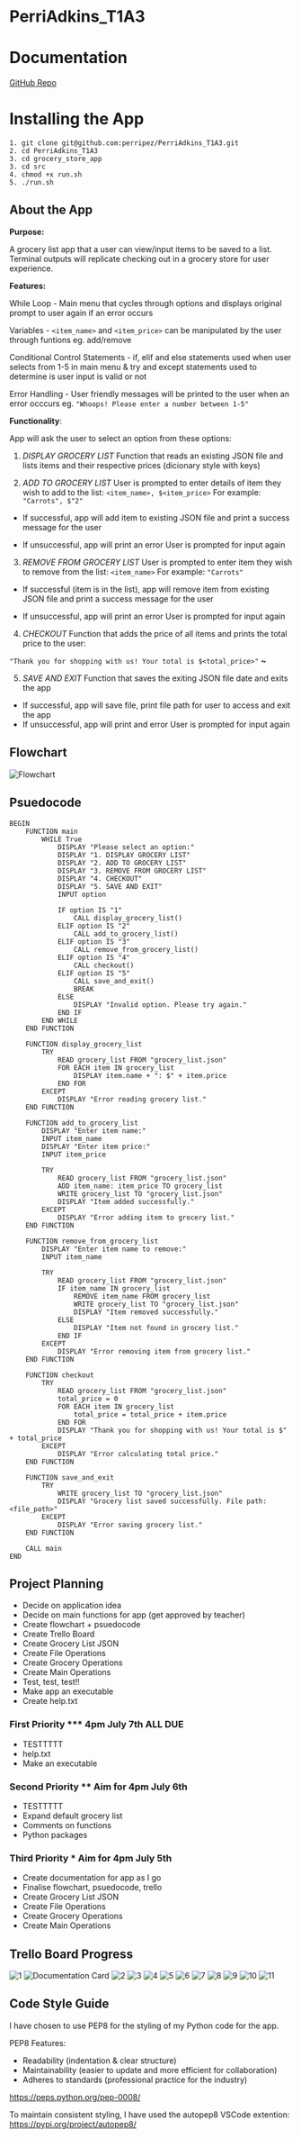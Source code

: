 # PerriAdkins_T1A3

# Documentation

[GitHub Repo](https://github.com/perripez/PerriAdkins_T1A3)

# Installing the App

```
1. git clone git@github.com:perripez/PerriAdkins_T1A3.git
2. cd PerriAdkins_T1A3
3. cd grocery_store_app
3. cd src
4. chmod +x run.sh
5. ./run.sh
```

## About the App

__Purpose:__

A grocery list app that a user can view/input items to be saved to a list. Terminal outputs will replicate checking out in a grocery store for user experience.

__Features:__

While Loop - Main menu that cycles through options and displays original prompt to user again if an error occurs

Variables - ```<item_name>``` and ```<item_price>``` can be manipulated by the user through funtions eg. add/remove

Conditional Control Statements - if, elif and else statements used when user selects from 1-5 in main menu & try and except statements used to determine is user input is valid or not

Error Handling - User friendly messages will be printed to the user when an error occcurs eg. ```"Whoops! Please enter a number between 1-5"```

__Functionality__:

App will ask the user to select an option from these options:

1. *DISPLAY GROCERY LIST*
Function that reads an existing JSON file and lists items and their respective prices (dicionary style with keys)

2. *ADD TO GROCERY LIST*
User is prompted to enter details of item they wish to add to the list:
```<item_name>, $<item_price>``` 
For example:
```"Carrots", $"2"```

- If successful, app will add item to existing JSON file and print a success message for the user

- If unsuccessful, app will print an error
User is prompted for input again

3. *REMOVE FROM GROCERY LIST*
User is prompted to enter item they wish to remove from the list:
```<item_name>```
For example:
```"Carrots"```

- If successful (item is in the list), app will remove item from existing JSON file and print a success message for the user

- If unsuccessful, app will print an error 
User is prompted for input again

4. *CHECKOUT*
Function that adds the price of all items and prints the total price to the user:

```"Thank you for shopping with us! Your total is $<total_price>"``` __~__

5. *SAVE AND EXIT*
Function that saves the exiting JSON file date and exits the app

- If successful, app will save file, print file path for user to access and exit the app
- If unsuccessful, app will print and error
User is prompted for input again



## Flowchart

![Flowchart](./docs/Terminal%20App%20Flowchart.png)

## Psuedocode

```
BEGIN
    FUNCTION main
        WHILE True
            DISPLAY "Please select an option:"
            DISPLAY "1. DISPLAY GROCERY LIST"
            DISPLAY "2. ADD TO GROCERY LIST"
            DISPLAY "3. REMOVE FROM GROCERY LIST"
            DISPLAY "4. CHECKOUT"
            DISPLAY "5. SAVE AND EXIT"
            INPUT option

            IF option IS "1"
                CALL display_grocery_list()
            ELIF option IS "2"
                CALL add_to_grocery_list()
            ELIF option IS "3"
                CALL remove_from_grocery_list()
            ELIF option IS "4"
                CALL checkout()
            ELIF option IS "5"
                CALL save_and_exit()
                BREAK
            ELSE
                DISPLAY "Invalid option. Please try again."
            END IF
        END WHILE
    END FUNCTION

    FUNCTION display_grocery_list
        TRY
            READ grocery_list FROM "grocery_list.json"
            FOR EACH item IN grocery_list
                DISPLAY item.name + ": $" + item.price
            END FOR
        EXCEPT
            DISPLAY "Error reading grocery list."
    END FUNCTION

    FUNCTION add_to_grocery_list
        DISPLAY "Enter item name:"
        INPUT item_name
        DISPLAY "Enter item price:"
        INPUT item_price

        TRY
            READ grocery_list FROM "grocery_list.json"
            ADD item_name: item_price TO grocery_list
            WRITE grocery_list TO "grocery_list.json"
            DISPLAY "Item added successfully."
        EXCEPT
            DISPLAY "Error adding item to grocery list."
    END FUNCTION

    FUNCTION remove_from_grocery_list
        DISPLAY "Enter item name to remove:"
        INPUT item_name

        TRY
            READ grocery_list FROM "grocery_list.json"
            IF item_name IN grocery_list
                REMOVE item_name FROM grocery_list
                WRITE grocery_list TO "grocery_list.json"
                DISPLAY "Item removed successfully."
            ELSE
                DISPLAY "Item not found in grocery list."
            END IF
        EXCEPT
            DISPLAY "Error removing item from grocery list."
    END FUNCTION

    FUNCTION checkout
        TRY
            READ grocery_list FROM "grocery_list.json"
            total_price = 0
            FOR EACH item IN grocery_list
                total_price = total_price + item.price
            END FOR
            DISPLAY "Thank you for shopping with us! Your total is $" + total_price
        EXCEPT
            DISPLAY "Error calculating total price."
    END FUNCTION

    FUNCTION save_and_exit
        TRY
            WRITE grocery_list TO "grocery_list.json"
            DISPLAY "Grocery list saved successfully. File path: <file_path>"
        EXCEPT
            DISPLAY "Error saving grocery list."
    END FUNCTION

    CALL main
END
```
## Project Planning

- Decide on application idea
- Decide on main functions for app (get approved by teacher)
- Create flowchart + psuedocode
- Create Trello Board
- Create Grocery List JSON
- Create File Operations
- Create Grocery Operations
- Create Main Operations
- Test, test, test!!
- Make app an executable
- Create help.txt 

### First Priority *** 4pm July 7th ALL DUE

- TESTTTTT
- help.txt
- Make an executable

### Second Priority ** Aim for 4pm July 6th

- TESTTTTT
- Expand default grocery list
- Comments on functions
- Python packages

### Third Priority * Aim for 4pm July 5th

- Create documentation for app as I go
- Finalise flowchart, psuedocode, trello
- Create Grocery List JSON
- Create File Operations
- Create Grocery Operations
- Create Main Operations

## Trello Board Progress

![1](./docs/Trello%20Board%201.png)
![Documentation Card](./docs/Documentation%20Checklist.png)
![2](./docs/Trello%20Board%202.png)
![3](./docs/Trello%20Board%203.png)
![4](./docs/Trello%20Board%204.png)
![5](./docs/Trello%20Board%205.png)
![6](./docs/Trello%20Board%206.png)
![7](./docs/Trello%20Board%207.png)
![8](./docs/Trello%20Board%208.png)
![9](./docs/Trello%20Board%209.png)
![10](./docs/Trello%20Board%2010.png)
![11](./docs/Trello%20Board%2011.png)

## Code Style Guide

I have chosen to use PEP8 for the styling of my Python code for the app. 

PEP8 Features:
- Readability (indentation & clear structure)
- Maintainability (easier to update and more efficient for collaboration)
- Adheres to standards (professional practice for the industry)

https://peps.python.org/pep-0008/

To maintain consistent styling, I have used the autopep8 VSCode extention: https://pypi.org/project/autopep8/









